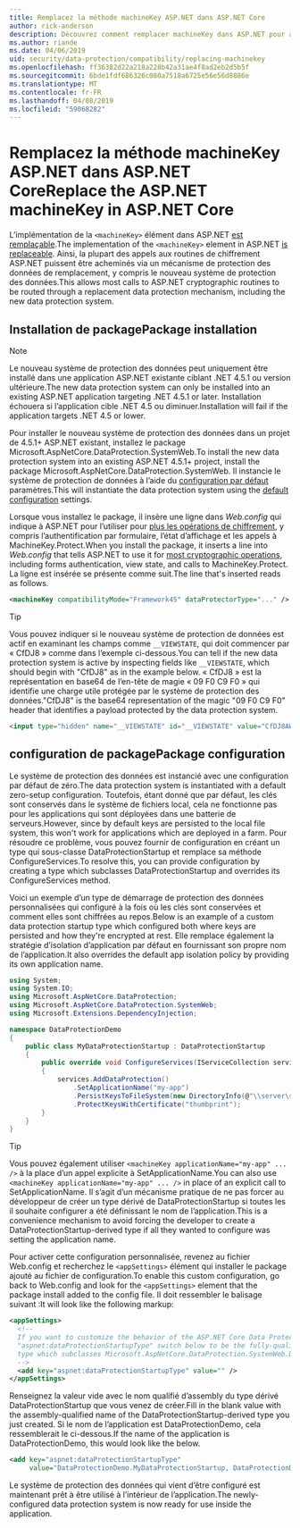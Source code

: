 ```yaml
---
title: Remplacez la méthode machineKey ASP.NET dans ASP.NET Core
author: rick-anderson
description: Découvrez comment remplacer machineKey dans ASP.NET pour autoriser l’utilisation d’un système de protection de données nouvelle et plus sûre.
ms.author: riande
ms.date: 04/06/2019
uid: security/data-protection/compatibility/replacing-machinekey
ms.openlocfilehash: ff36382d22a218a228b42a31ae4f8ad2eb2d5b5f
ms.sourcegitcommit: 6bde1fdf686326c080a7518a6725e56e56d8886e
ms.translationtype: MT
ms.contentlocale: fr-FR
ms.lasthandoff: 04/08/2019
ms.locfileid: "59068282"
---
```

# <a name="replace-the-aspnet-machinekey-in-aspnet-core"></a><span data-ttu-id="b3cde-103">Remplacez la méthode machineKey ASP.NET dans ASP.NET Core</span><span class="sxs-lookup"><span data-stu-id="b3cde-103">Replace the ASP.NET machineKey in ASP.NET Core</span></span>

<a name="compatibility-replacing-machinekey"></a>

<span data-ttu-id="b3cde-104">L’implémentation de la `<machineKey>` élément dans ASP.NET [est remplaçable](https://blogs.msdn.microsoft.com/webdev/2012/10/23/cryptographic-improvements-in-asp-net-4-5-pt-2/).</span><span class="sxs-lookup"><span data-stu-id="b3cde-104">The implementation of the `<machineKey>` element in ASP.NET [is replaceable](https://blogs.msdn.microsoft.com/webdev/2012/10/23/cryptographic-improvements-in-asp-net-4-5-pt-2/).</span></span> <span data-ttu-id="b3cde-105">Ainsi, la plupart des appels aux routines de chiffrement ASP.NET puissent être acheminés via un mécanisme de protection des données de remplacement, y compris le nouveau système de protection des données.</span><span class="sxs-lookup"><span data-stu-id="b3cde-105">This allows most calls to ASP.NET cryptographic routines to be routed through a replacement data protection mechanism, including the new data protection system.</span></span>

## <a name="package-installation"></a><span data-ttu-id="b3cde-106">Installation de package</span><span class="sxs-lookup"><span data-stu-id="b3cde-106">Package installation</span></span>

> [!NOTE]
> <span data-ttu-id="b3cde-107">Le nouveau système de protection des données peut uniquement être installé dans une application ASP.NET existante ciblant .NET 4.5.1 ou version ultérieure.</span><span class="sxs-lookup"><span data-stu-id="b3cde-107">The new data protection system can only be installed into an existing ASP.NET application targeting .NET 4.5.1 or later.</span></span> <span data-ttu-id="b3cde-108">Installation échouera si l’application cible .NET 4.5 ou diminuer.</span><span class="sxs-lookup"><span data-stu-id="b3cde-108">Installation will fail if the application targets .NET 4.5 or lower.</span></span>

<span data-ttu-id="b3cde-109">Pour installer le nouveau système de protection des données dans un projet de 4.5.1+ ASP.NET existant, installez le package Microsoft.AspNetCore.DataProtection.SystemWeb.</span><span class="sxs-lookup"><span data-stu-id="b3cde-109">To install the new data protection system into an existing ASP.NET 4.5.1+ project, install the package Microsoft.AspNetCore.DataProtection.SystemWeb.</span></span> <span data-ttu-id="b3cde-110">Il instancie le système de protection de données à l’aide du [configuration par défaut](xref:security/data-protection/configuration/default-settings) paramètres.</span><span class="sxs-lookup"><span data-stu-id="b3cde-110">This will instantiate the data protection system using the [default configuration](xref:security/data-protection/configuration/default-settings) settings.</span></span>

<span data-ttu-id="b3cde-111">Lorsque vous installez le package, il insère une ligne dans *Web.config* qui indique à ASP.NET pour l’utiliser pour [plus les opérations de chiffrement](https://blogs.msdn.microsoft.com/webdev/2012/10/23/cryptographic-improvements-in-asp-net-4-5-pt-2/), y compris l’authentification par formulaire, l’état d’affichage et les appels à MachineKey.Protect.</span><span class="sxs-lookup"><span data-stu-id="b3cde-111">When you install the package, it inserts a line into *Web.config* that tells ASP.NET to use it for [most cryptographic operations](https://blogs.msdn.microsoft.com/webdev/2012/10/23/cryptographic-improvements-in-asp-net-4-5-pt-2/), including forms authentication, view state, and calls to MachineKey.Protect.</span></span> <span data-ttu-id="b3cde-112">La ligne est insérée se présente comme suit.</span><span class="sxs-lookup"><span data-stu-id="b3cde-112">The line that's inserted reads as follows.</span></span>

```xml
<machineKey compatibilityMode="Framework45" dataProtectorType="..." />
```

>[!TIP]
> <span data-ttu-id="b3cde-113">Vous pouvez indiquer si le nouveau système de protection de données est actif en examinant les champs comme `__VIEWSTATE`, qui doit commencer par « CfDJ8 » comme dans l’exemple ci-dessous.</span><span class="sxs-lookup"><span data-stu-id="b3cde-113">You can tell if the new data protection system is active by inspecting fields like `__VIEWSTATE`, which should begin with "CfDJ8" as in the example below.</span></span> <span data-ttu-id="b3cde-114">« CfDJ8 » est la représentation en base64 de l’en-tête de magie « 09 F0 C9 F0 » qui identifie une charge utile protégée par le système de protection des données.</span><span class="sxs-lookup"><span data-stu-id="b3cde-114">"CfDJ8" is the base64 representation of the magic "09 F0 C9 F0" header that identifies a payload protected by the data protection system.</span></span>

```html
<input type="hidden" name="__VIEWSTATE" id="__VIEWSTATE" value="CfDJ8AWPr2EQPTBGs3L2GCZOpk..." />
```

## <a name="package-configuration"></a><span data-ttu-id="b3cde-115">configuration de package</span><span class="sxs-lookup"><span data-stu-id="b3cde-115">Package configuration</span></span>

<span data-ttu-id="b3cde-116">Le système de protection des données est instancié avec une configuration par défaut de zéro.</span><span class="sxs-lookup"><span data-stu-id="b3cde-116">The data protection system is instantiated with a default zero-setup configuration.</span></span> <span data-ttu-id="b3cde-117">Toutefois, étant donné que par défaut, les clés sont conservés dans le système de fichiers local, cela ne fonctionne pas pour les applications qui sont déployées dans une batterie de serveurs.</span><span class="sxs-lookup"><span data-stu-id="b3cde-117">However, since by default keys are persisted to the local file system, this won't work for applications which are deployed in a farm.</span></span> <span data-ttu-id="b3cde-118">Pour résoudre ce problème, vous pouvez fournir de configuration en créant un type qui sous-classe DataProtectionStartup et remplace sa méthode ConfigureServices.</span><span class="sxs-lookup"><span data-stu-id="b3cde-118">To resolve this, you can provide configuration by creating a type which subclasses DataProtectionStartup and overrides its ConfigureServices method.</span></span>

<span data-ttu-id="b3cde-119">Voici un exemple d’un type de démarrage de protection des données personnalisées qui configuré à la fois où les clés sont conservées et comment elles sont chiffrées au repos.</span><span class="sxs-lookup"><span data-stu-id="b3cde-119">Below is an example of a custom data protection startup type which configured both where keys are persisted and how they're encrypted at rest.</span></span> <span data-ttu-id="b3cde-120">Elle remplace également la stratégie d’isolation d’application par défaut en fournissant son propre nom de l’application.</span><span class="sxs-lookup"><span data-stu-id="b3cde-120">It also overrides the default app isolation policy by providing its own application name.</span></span>

```csharp
using System;
using System.IO;
using Microsoft.AspNetCore.DataProtection;
using Microsoft.AspNetCore.DataProtection.SystemWeb;
using Microsoft.Extensions.DependencyInjection;

namespace DataProtectionDemo
{
    public class MyDataProtectionStartup : DataProtectionStartup
    {
        public override void ConfigureServices(IServiceCollection services)
        {
            services.AddDataProtection()
                .SetApplicationName("my-app")
                .PersistKeysToFileSystem(new DirectoryInfo(@"\\server\share\myapp-keys\"))
                .ProtectKeysWithCertificate("thumbprint");
        }
    }
}
```

>[!TIP]
> <span data-ttu-id="b3cde-121">Vous pouvez également utiliser `<machineKey applicationName="my-app" ... />` à la place d’un appel explicite à SetApplicationName.</span><span class="sxs-lookup"><span data-stu-id="b3cde-121">You can also use `<machineKey applicationName="my-app" ... />` in place of an explicit call to SetApplicationName.</span></span> <span data-ttu-id="b3cde-122">Il s’agit d’un mécanisme pratique de ne pas forcer au développeur de créer un type dérivé de DataProtectionStartup si toutes les il souhaite configurer a été définissant le nom de l’application.</span><span class="sxs-lookup"><span data-stu-id="b3cde-122">This is a convenience mechanism to avoid forcing the developer to create a DataProtectionStartup-derived type if all they wanted to configure was setting the application name.</span></span>

<span data-ttu-id="b3cde-123">Pour activer cette configuration personnalisée, revenez au fichier Web.config et recherchez le `<appSettings>` élément qui installer le package ajouté au fichier de configuration.</span><span class="sxs-lookup"><span data-stu-id="b3cde-123">To enable this custom configuration, go back to Web.config and look for the `<appSettings>` element that the package install added to the config file.</span></span> <span data-ttu-id="b3cde-124">Il doit ressembler le balisage suivant :</span><span class="sxs-lookup"><span data-stu-id="b3cde-124">It will look like the following markup:</span></span>

```xml
<appSettings>
  <!--
  If you want to customize the behavior of the ASP.NET Core Data Protection stack, set the
  "aspnet:dataProtectionStartupType" switch below to be the fully-qualified name of a
  type which subclasses Microsoft.AspNetCore.DataProtection.SystemWeb.DataProtectionStartup.
  -->
  <add key="aspnet:dataProtectionStartupType" value="" />
</appSettings>
```

<span data-ttu-id="b3cde-125">Renseignez la valeur vide avec le nom qualifié d’assembly du type dérivé DataProtectionStartup que vous venez de créer.</span><span class="sxs-lookup"><span data-stu-id="b3cde-125">Fill in the blank value with the assembly-qualified name of the DataProtectionStartup-derived type you just created.</span></span> <span data-ttu-id="b3cde-126">Si le nom de l’application est DataProtectionDemo, cela ressemblerait le ci-dessous.</span><span class="sxs-lookup"><span data-stu-id="b3cde-126">If the name of the application is DataProtectionDemo, this would look like the below.</span></span>

```xml
<add key="aspnet:dataProtectionStartupType"
     value="DataProtectionDemo.MyDataProtectionStartup, DataProtectionDemo" />
```

<span data-ttu-id="b3cde-127">Le système de protection des données qui vient d’être configuré est maintenant prêt à être utilisé à l’intérieur de l’application.</span><span class="sxs-lookup"><span data-stu-id="b3cde-127">The newly-configured data protection system is now ready for use inside the application.</span></span>
